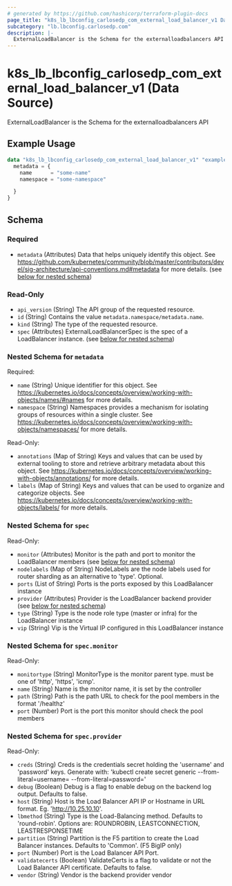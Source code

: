 ```yaml
---
# generated by https://github.com/hashicorp/terraform-plugin-docs
page_title: "k8s_lb_lbconfig_carlosedp_com_external_load_balancer_v1 Data Source - terraform-provider-k8s"
subcategory: "lb.lbconfig.carlosedp.com"
description: |-
  ExternalLoadBalancer is the Schema for the externalloadbalancers API
---
```


# k8s_lb_lbconfig_carlosedp_com_external_load_balancer_v1 (Data Source)

ExternalLoadBalancer is the Schema for the externalloadbalancers API

## Example Usage

```terraform
data "k8s_lb_lbconfig_carlosedp_com_external_load_balancer_v1" "example" {
  metadata = {
    name      = "some-name"
    namespace = "some-namespace"

  }
}
```

<!-- schema generated by tfplugindocs -->
## Schema

### Required

- `metadata` (Attributes) Data that helps uniquely identify this object. See https://github.com/kubernetes/community/blob/master/contributors/devel/sig-architecture/api-conventions.md#metadata for more details. (see [below for nested schema](#nestedatt--metadata))

### Read-Only

- `api_version` (String) The API group of the requested resource.
- `id` (String) Contains the value `metadata.namespace/metadata.name`.
- `kind` (String) The type of the requested resource.
- `spec` (Attributes) ExternalLoadBalancerSpec is the spec of a LoadBalancer instance. (see [below for nested schema](#nestedatt--spec))

<a id="nestedatt--metadata"></a>
### Nested Schema for `metadata`

Required:

- `name` (String) Unique identifier for this object. See https://kubernetes.io/docs/concepts/overview/working-with-objects/names/#names for more details.
- `namespace` (String) Namespaces provides a mechanism for isolating groups of resources within a single cluster. See https://kubernetes.io/docs/concepts/overview/working-with-objects/namespaces/ for more details.

Read-Only:

- `annotations` (Map of String) Keys and values that can be used by external tooling to store and retrieve arbitrary metadata about this object. See https://kubernetes.io/docs/concepts/overview/working-with-objects/annotations/ for more details.
- `labels` (Map of String) Keys and values that can be used to organize and categorize objects. See https://kubernetes.io/docs/concepts/overview/working-with-objects/labels/ for more details.


<a id="nestedatt--spec"></a>
### Nested Schema for `spec`

Read-Only:

- `monitor` (Attributes) Monitor is the path and port to monitor the LoadBalancer members (see [below for nested schema](#nestedatt--spec--monitor))
- `nodelabels` (Map of String) NodeLabels are the node labels used for router sharding as an alternative to 'type'. Optional.
- `ports` (List of String) Ports is the ports exposed by this LoadBalancer instance
- `provider` (Attributes) Provider is the LoadBalancer backend provider (see [below for nested schema](#nestedatt--spec--provider))
- `type` (String) Type is the node role type (master or infra) for the LoadBalancer instance
- `vip` (String) Vip is the Virtual IP configured in  this LoadBalancer instance

<a id="nestedatt--spec--monitor"></a>
### Nested Schema for `spec.monitor`

Read-Only:

- `monitortype` (String) MonitorType is the monitor parent type. <monitorType> must be one of 'http', 'https', 'icmp'.
- `name` (String) Name is the monitor name, it is set by the controller
- `path` (String) Path is the path URL to check for the pool members in the format '/healthz'
- `port` (Number) Port is the port this monitor should check the pool members


<a id="nestedatt--spec--provider"></a>
### Nested Schema for `spec.provider`

Read-Only:

- `creds` (String) Creds is the credentials secret holding the 'username' and 'password' keys. Generate with: 'kubectl create secret generic <secret-name> --from-literal=username=<username> --from-literal=password=<password>'
- `debug` (Boolean) Debug is a flag to enable debug on the backend log output. Defaults to false.
- `host` (String) Host is the Load Balancer API IP or Hostname in URL format. Eg. 'http://10.25.10.10'.
- `lbmethod` (String) Type is the Load-Balancing method. Defaults to 'round-robin'. Options are: ROUNDROBIN, LEASTCONNECTION, LEASTRESPONSETIME
- `partition` (String) Partition is the F5 partition to create the Load Balancer instances. Defaults to 'Common'. (F5 BigIP only)
- `port` (Number) Port is the Load Balancer API Port.
- `validatecerts` (Boolean) ValidateCerts is a flag to validate or not the Load Balancer API certificate. Defaults to false.
- `vendor` (String) Vendor is the backend provider vendor

